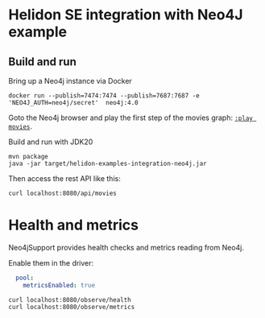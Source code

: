 # Helidon SE integration with Neo4J example

## Build and run

Bring up a Neo4j instance via Docker

```shell
docker run --publish=7474:7474 --publish=7687:7687 -e 'NEO4J_AUTH=neo4j/secret'  neo4j:4.0
```

Goto the Neo4j browser and play the first step of the movies graph: [`:play movies`](http://localhost:7474/browser/?cmd=play&arg=movies).

Build and run with JDK20
```shell
mvn package
java -jar target/helidon-examples-integration-neo4j.jar  
```

Then access the rest API like this:

````shell
curl localhost:8080/api/movies
````

# Health and metrics

Neo4jSupport provides health checks and metrics reading from Neo4j.

Enable them in the driver:
```yaml
  pool:
    metricsEnabled: true
```

```shell
curl localhost:8080/observe/health
curl localhost:8080/observe/metrics
```

